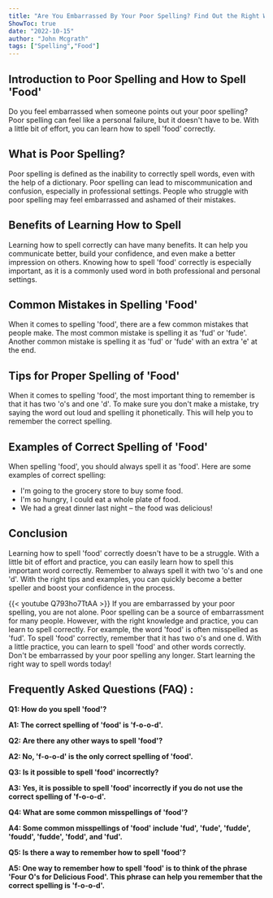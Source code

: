 ```yaml
---
title: "Are You Embarrassed By Your Poor Spelling? Find Out the Right Way to Spell 'Food' Now!"
ShowToc: true 
date: "2022-10-15"
author: "John Mcgrath" 
tags: ["Spelling","Food"]
---
```

## Introduction to Poor Spelling and How to Spell 'Food'
Do you feel embarrassed when someone points out your poor spelling? Poor spelling can feel like a personal failure, but it doesn't have to be. With a little bit of effort, you can learn how to spell 'food' correctly.

## What is Poor Spelling?
Poor spelling is defined as the inability to correctly spell words, even with the help of a dictionary. Poor spelling can lead to miscommunication and confusion, especially in professional settings. People who struggle with poor spelling may feel embarrassed and ashamed of their mistakes.

## Benefits of Learning How to Spell
Learning how to spell correctly can have many benefits. It can help you communicate better, build your confidence, and even make a better impression on others. Knowing how to spell 'food' correctly is especially important, as it is a commonly used word in both professional and personal settings.

## Common Mistakes in Spelling 'Food'
When it comes to spelling 'food', there are a few common mistakes that people make. The most common mistake is spelling it as 'fud' or 'fude'. Another common mistake is spelling it as 'fud' or 'fude' with an extra 'e' at the end.

## Tips for Proper Spelling of 'Food'
When it comes to spelling 'food', the most important thing to remember is that it has two 'o's and one 'd'. To make sure you don't make a mistake, try saying the word out loud and spelling it phonetically. This will help you to remember the correct spelling.

## Examples of Correct Spelling of 'Food'
When spelling 'food', you should always spell it as 'food'. Here are some examples of correct spelling:

- I'm going to the grocery store to buy some food.
- I'm so hungry, I could eat a whole plate of food.
- We had a great dinner last night – the food was delicious!

## Conclusion
Learning how to spell 'food' correctly doesn't have to be a struggle. With a little bit of effort and practice, you can easily learn how to spell this important word correctly. Remember to always spell it with two 'o's and one 'd'. With the right tips and examples, you can quickly become a better speller and boost your confidence in the process.

{{< youtube Q793ho7TtAA >}} 
If you are embarrassed by your poor spelling, you are not alone. Poor spelling can be a source of embarrassment for many people. However, with the right knowledge and practice, you can learn to spell correctly. For example, the word 'food' is often misspelled as 'fud'. To spell 'food' correctly, remember that it has two o's and one d. With a little practice, you can learn to spell 'food' and other words correctly. Don't be embarrassed by your poor spelling any longer. Start learning the right way to spell words today!

## Frequently Asked Questions (FAQ) :
**Q1: How do you spell 'food'?**

**A1: The correct spelling of 'food' is 'f-o-o-d'.**

**Q2: Are there any other ways to spell 'food'?**

**A2: No, 'f-o-o-d' is the only correct spelling of 'food'.**

**Q3: Is it possible to spell 'food' incorrectly?**

**A3: Yes, it is possible to spell 'food' incorrectly if you do not use the correct spelling of 'f-o-o-d'.**

**Q4: What are some common misspellings of 'food'?**

**A4: Some common misspellings of 'food' include 'fud', 'fude', 'fudde', 'foudd', 'fudde', 'fodd', and 'fud'.**

**Q5: Is there a way to remember how to spell 'food'?**

**A5: One way to remember how to spell 'food' is to think of the phrase 'Four O's for Delicious Food'. This phrase can help you remember that the correct spelling is 'f-o-o-d'.**





